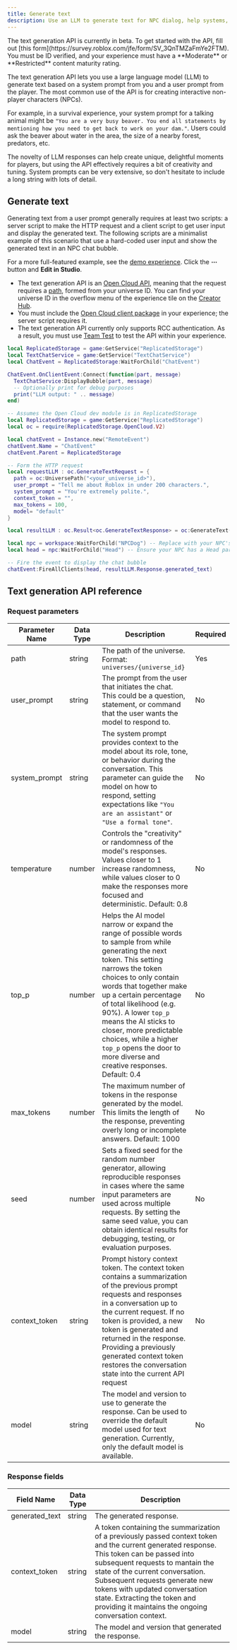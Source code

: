 ```yaml
---
title: Generate text
description: Use an LLM to generate text for NPC dialog, help systems, and more.
---
```


<Alert severity="warning">
The text generation API is currently in beta. To get started with the API, fill out [this form](https://survey.roblox.com/jfe/form/SV_3QnTMZaFmYe2FTM). You must be ID verified, and your experience must have a **Moderate** or **Restricted** content maturity rating.
</Alert>

The text generation API lets you use a large language model (LLM) to generate text based on a system prompt from you and a user prompt from the player. The most common use of the API is for creating interactive non-player characters (NPCs).

For example, in a survival experience, your system prompt for a talking animal might be `"You are a very busy beaver. You end all statements by mentioning how you need to get back to work on your dam."`. Users could ask the beaver about water in the area, the size of a nearby forest, predators, etc.

The novelty of LLM responses can help create unique, delightful moments for players, but using the API effectively requires a bit of creativity and tuning. System prompts can be very extensive, so don't hesitate to include a long string with lots of detail.

## Generate text

Generating text from a user prompt generally requires at least two scripts: a server script to make the HTTP request and a client script to get user input and display the generated text. The following scripts are a minimalist example of this scenario that use a hard-coded user input and show the generated text in an NPC chat bubble.

For a more full-featured example, see the [demo experience](https://www.roblox.com/games/90182386287074/DemoAI). Click the **&ctdot;** button and **Edit in Studio**.

- The text generation API is an [Open Cloud API](../cloud/index.md), meaning that the request requires a [path](../cloud/reference/patterns.md), formed from your universe ID. You can find your universe ID in the overflow menu of the experience tile on the [Creator Hub](https://create.roblox.com/dashboard/creations).
- You must include the [Open Cloud client package](../production/promotion/experience-notifications.md#include-the-package) in your experience; the server script requires it.
- The text generation API currently only supports RCC authentication. As a result, you must use [Team Test](../studio/home-tab.md#team-test) to test the API within your experience.

```lua title="Client script"
local ReplicatedStorage = game:GetService("ReplicatedStorage")
local TextChatService = game:GetService("TextChatService")
local ChatEvent = ReplicatedStorage:WaitForChild("ChatEvent")

ChatEvent.OnClientEvent:Connect(function(part, message)
  TextChatService:DisplayBubble(part, message)
  -- Optionally print for debug purposes
  print("LLM output: " .. message)
end)
```

```lua title="Server script in ServerScriptService"
-- Assumes the Open Cloud dev module is in ReplicatedStorage
local ReplicatedStorage = game:GetService("ReplicatedStorage")
local oc = require(ReplicatedStorage.OpenCloud.V2)

local chatEvent = Instance.new("RemoteEvent")
chatEvent.Name = "ChatEvent"
chatEvent.Parent = ReplicatedStorage

-- Form the HTTP request
local requestLLM : oc.GenerateTextRequest = {
  path = oc:UniversePath("<your_universe_id>"),
  user_prompt = "Tell me about Roblox in under 200 characters.",
  system_prompt = "You're extremely polite.",
  context_token = "",
  max_tokens = 100,
  model= "default"
}

local resultLLM : oc.Result<oc.GenerateTextResponse> = oc:GenerateText(requestLLM)

local npc = workspace:WaitForChild("NPCDog") -- Replace with your NPC's name
local head = npc:WaitForChild("Head") -- Ensure your NPC has a Head part

-- Fire the event to display the chat bubble
chatEvent:FireAllClients(head, resultLLM.Response.generated_text)
```

## Text generation API reference

### Request parameters

| Parameter Name | Data Type | Description | Required |
| --- | --- | --- | --- |
| path | string | The path of the universe. Format: `universes/{universe_id}` | Yes |
| user_prompt | string | The prompt from the user that initiates the chat. This could be a question, statement, or command that the user wants the model to respond to. | No |
| system_prompt | string | The system prompt provides context to the model about its role, tone, or behavior during the conversation. This parameter can guide the model on how to respond, setting expectations like `"You are an assistant"` or `"Use a formal tone"`. | No |
| temperature | number | Controls the "creativity" or randomness of the model's responses. Values closer to 1 increase randomness, while values closer to 0 make the responses more focused and deterministic. Default: 0.8 | No |
| top_p | number | Helps the AI model narrow or expand the range of possible words to sample from while generating the next token. This setting narrows the token choices to only contain words that together make up a certain percentage of total likelihood (e.g. 90%). A lower `top_p` means the AI sticks to closer, more predictable choices, while a higher `top_p` opens the door to more diverse and creative responses. Default: 0.4 | No |
| max_tokens | number | The maximum number of tokens in the response generated by the model. This limits the length of the response, preventing overly long or incomplete answers. Default: 1000 | No |
| seed | number | Sets a fixed seed for the random number generator, allowing reproducible responses in cases where the same input parameters are used across multiple requests. By setting the same seed value, you can obtain identical results for debugging, testing, or evaluation purposes. | No |
| context_token | string | Prompt history context token. The context token contains a summarization of the previous prompt requests and responses in a conversation up to the current request. If no token is provided, a new token is generated and returned in the response. Providing a previously generated context token restores the conversation state into the current API request | No |
| model | string | The model and version to use to generate the response. Can be used to override the default model used for text generation. Currently, only the default model is available. | No |

### Response fields

| Field Name | Data Type | Description |
| --- | --- | --- |
| generated_text | string | The generated response. |
| context_token | string | A token containing the summarization of a previously passed context token and the current generated response. This token can be passed into subsequent requests to mantain the state of the current conversation. Subsequent requests generate new tokens with updated conversation state. Extracting the token and providing it maintains the ongoing conversation context. |
| model | string | The model and version that generated the response. |
